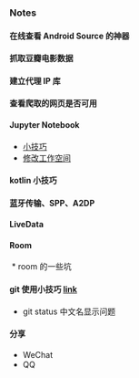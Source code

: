 ### Notes
#### 在线查看 Android Source 的神器
#### 抓取豆瓣电影数据
#### 建立代理 IP 库
#### 查看爬取的网页是否可用
#### Jupyter Notebook
  * [小技巧](JupyterNoteBook.md)
  * [修改工作空间](JupyterNoteBook_change_workspace.md)

#### kotlin 小技巧
#### 蓝牙传输、SPP、A2DP
#### LiveData
#### Room
  * room 的一些坑
#### git 使用小技巧 [link](git.md)
  * git status 中文名显示问题
#### 分享
  * WeChat
  * QQ
